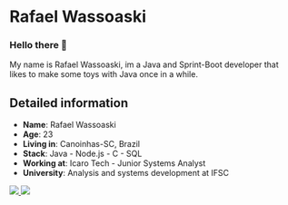# Rafael Wassoaski 

### Hello there 🖖

My name is Rafael Wassoaski, im a Java and Sprint-Boot developer that likes to make some toys with Java once in a while.

## Detailed information

* **Name**: Rafael Wassoaski
* **Age**: 23
* **Living in**: Canoinhas-SC, Brazil
* **Stack**: Java - Node.js - C - SQL
* **Working at**: Icaro Tech - Junior Systems Analyst
* **University**: Analysis and systems development at IFSC

<!-- ## Current learning 📚
* **React**
* **React native** -->

<!-- ## Curiosities about me
* I really like the Dark Souls franchise
* I already had a application server running at my notebook using one pendrive as hard drive
* I already had a bot writed in C to play naval battle with me via power shell. A project is rebuildit with Node.Js and React
* I worked 3 and a half years as video editor in a journal -->

<!-- <h2 align='left'>#Github: :octocat:⚙️</h2>
<p align="center">
    <img  align="center" src="https://github-readme-stats.vercel.app/api?username=Rafael-Wassoaski&count_private=true&show_icons=true&theme=onedark" alt="My GitHub stats"/>
    <img  align="center" src="https://github-readme-stats.vercel.app/api/top-langs/?username=Rafael-Wassoaski&langs_count=10&layout=compact&theme=onedark" alt="Most Used Language"/>
</p>
<h2 align='left'>#Github Points: :octocat:🏆️</h2>
<p align="center">
    <img src="https://github-profile-trophy.vercel.app/?username=Rafael-Wassoaski&theme=onedark&margin-w=7&hide_border=true" alt="Rafael-Wassoaski points"/>
</p>

![Visitor Badge](https://visitor-badge.laobi.icu/badge?page_id=Rafael-Wassoaski.Rafael-Wassoaski)
 -->
<div>
    <a target='_blank' href="https://www.instagram.com/meia._.noite/">
        <img src="https://img.shields.io/badge/Instagram-E4405F?style=for-the-badge&logo=instagram&logoColor=white">
    </a>
    <a target='_blank' href="https://www.linkedin.com/in/rafael-eduardo-meirelles-wassoaski-0b328015b/">
        <img src="https://img.shields.io/badge/LinkedIn-0077B5?style=for-the-badge&logo=linkedin&logoColor=white">
    </a>
</div>

